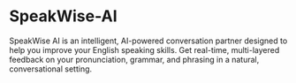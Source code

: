 # SpeakWise-AI
SpeakWise AI is an intelligent, AI-powered conversation partner designed to help you improve your English speaking skills. Get real-time, multi-layered feedback on your pronunciation, grammar, and phrasing in a natural, conversational setting.
